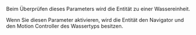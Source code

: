 Beim Überprüfen dieses Parameters wird die Entität zu einer Wassereinheit.

Wenn Sie diesen Parameter aktivieren, wird die Entität den Navigator und den Motion Controller des Wassertyps besitzen.